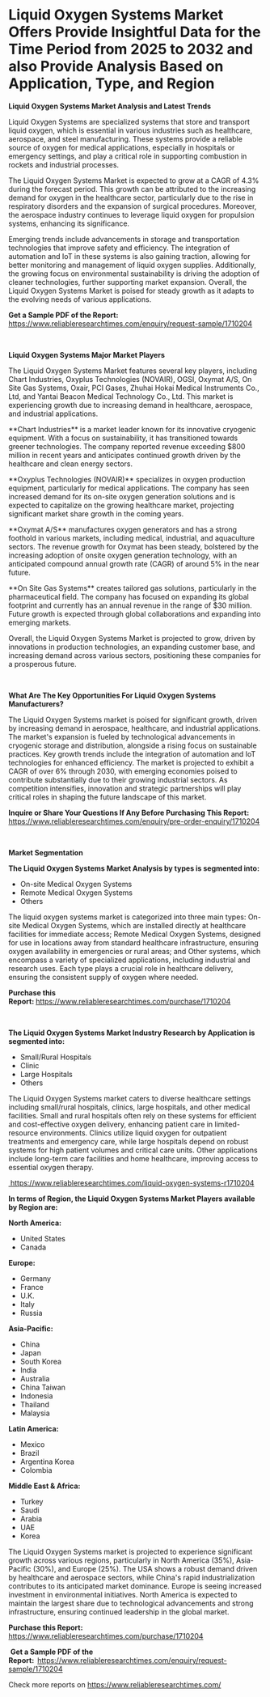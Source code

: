 <p><h1>Liquid Oxygen Systems Market Offers Provide Insightful Data for the Time Period from 2025 to 2032 and also Provide Analysis Based on Application, Type, and Region</h1></p><p><strong>Liquid Oxygen Systems Market Analysis and Latest Trends</strong></p>
<p><p>Liquid Oxygen Systems are specialized systems that store and transport liquid oxygen, which is essential in various industries such as healthcare, aerospace, and steel manufacturing. These systems provide a reliable source of oxygen for medical applications, especially in hospitals or emergency settings, and play a critical role in supporting combustion in rockets and industrial processes. </p><p>The Liquid Oxygen Systems Market is expected to grow at a CAGR of 4.3% during the forecast period. This growth can be attributed to the increasing demand for oxygen in the healthcare sector, particularly due to the rise in respiratory disorders and the expansion of surgical procedures. Moreover, the aerospace industry continues to leverage liquid oxygen for propulsion systems, enhancing its significance. </p><p>Emerging trends include advancements in storage and transportation technologies that improve safety and efficiency. The integration of automation and IoT in these systems is also gaining traction, allowing for better monitoring and management of liquid oxygen supplies. Additionally, the growing focus on environmental sustainability is driving the adoption of cleaner technologies, further supporting market expansion. Overall, the Liquid Oxygen Systems Market is poised for steady growth as it adapts to the evolving needs of various applications.</p></p>
<p><strong>Get a Sample PDF of the Report:&nbsp;</strong> <a href="https://www.reliableresearchtimes.com/enquiry/request-sample/1710204?utm_campaign=2205&utm_medium=2&utm_source=Github&utm_content=ia&utm_term=03032025&utm_id=liquid-oxygen-systems">https://www.reliableresearchtimes.com/enquiry/request-sample/1710204</a></p>
<p>&nbsp;</p>
<p><strong>Liquid Oxygen Systems Major Market Players</strong></p>
<p><p>The Liquid Oxygen Systems Market features several key players, including Chart Industries, Oxyplus Technologies (NOVAIR), OGSI, Oxymat A/S, On Site Gas Systems, Oxair, PCI Gases, Zhuhai Hokai Medical Instruments Co., Ltd, and Yantai Beacon Medical Technology Co., Ltd. This market is experiencing growth due to increasing demand in healthcare, aerospace, and industrial applications.</p><p>**Chart Industries** is a market leader known for its innovative cryogenic equipment. With a focus on sustainability, it has transitioned towards greener technologies. The company reported revenue exceeding $800 million in recent years and anticipates continued growth driven by the healthcare and clean energy sectors.</p><p>**Oxyplus Technologies (NOVAIR)** specializes in oxygen production equipment, particularly for medical applications. The company has seen increased demand for its on-site oxygen generation solutions and is expected to capitalize on the growing healthcare market, projecting significant market share growth in the coming years.</p><p>**Oxymat A/S** manufactures oxygen generators and has a strong foothold in various markets, including medical, industrial, and aquaculture sectors. The revenue growth for Oxymat has been steady, bolstered by the increasing adoption of onsite oxygen generation technology, with an anticipated compound annual growth rate (CAGR) of around 5% in the near future.</p><p>**On Site Gas Systems** creates tailored gas solutions, particularly in the pharmaceutical field. The company has focused on expanding its global footprint and currently has an annual revenue in the range of $30 million. Future growth is expected through global collaborations and expanding into emerging markets.</p><p>Overall, the Liquid Oxygen Systems Market is projected to grow, driven by innovations in production technologies, an expanding customer base, and increasing demand across various sectors, positioning these companies for a prosperous future.</p></p>
<p>&nbsp;</p>
<p><strong>What Are The Key Opportunities For Liquid Oxygen Systems Manufacturers?</strong></p>
<p><p>The Liquid Oxygen Systems market is poised for significant growth, driven by increasing demand in aerospace, healthcare, and industrial applications. The market's expansion is fueled by technological advancements in cryogenic storage and distribution, alongside a rising focus on sustainable practices. Key growth trends include the integration of automation and IoT technologies for enhanced efficiency. The market is projected to exhibit a CAGR of over 6% through 2030, with emerging economies poised to contribute substantially due to their growing industrial sectors. As competition intensifies, innovation and strategic partnerships will play critical roles in shaping the future landscape of this market.</p></p>
<p><strong>Inquire or Share Your Questions If Any Before Purchasing This Report:</strong> <a href="https://www.reliableresearchtimes.com/enquiry/pre-order-enquiry/1710204?utm_campaign=2205&utm_medium=2&utm_source=Github&utm_content=ia&utm_term=03032025&utm_id=liquid-oxygen-systems">https://www.reliableresearchtimes.com/enquiry/pre-order-enquiry/1710204</a></p>
<p>&nbsp;</p>
<p><strong>Market Segmentation</strong></p>
<p><strong>The Liquid Oxygen Systems Market Analysis by types is segmented into:</strong></p>
<p><ul><li>On-site Medical Oxygen Systems</li><li>Remote Medical Oxygen Systems</li><li>Others</li></ul></p>
<p><p>The liquid oxygen systems market is categorized into three main types: On-site Medical Oxygen Systems, which are installed directly at healthcare facilities for immediate access; Remote Medical Oxygen Systems, designed for use in locations away from standard healthcare infrastructure, ensuring oxygen availability in emergencies or rural areas; and Other systems, which encompass a variety of specialized applications, including industrial and research uses. Each type plays a crucial role in healthcare delivery, ensuring the consistent supply of oxygen where needed.</p></p>
<p><strong>Purchase this Report:&nbsp;</strong><a href="https://www.reliableresearchtimes.com/purchase/1710204?utm_campaign=2205&utm_medium=2&utm_source=Github&utm_content=ia&utm_term=03032025&utm_id=liquid-oxygen-systems">https://www.reliableresearchtimes.com/purchase/1710204</a></p>
<p>&nbsp;</p>
<p><strong>The Liquid Oxygen Systems Market Industry Research by Application is segmented into:</strong></p>
<p><ul><li>Small/Rural Hospitals</li><li>Clinic</li><li>Large Hospitals</li><li>Others</li></ul></p>
<p><p>The Liquid Oxygen Systems market caters to diverse healthcare settings including small/rural hospitals, clinics, large hospitals, and other medical facilities. Small and rural hospitals often rely on these systems for efficient and cost-effective oxygen delivery, enhancing patient care in limited-resource environments. Clinics utilize liquid oxygen for outpatient treatments and emergency care, while large hospitals depend on robust systems for high patient volumes and critical care units. Other applications include long-term care facilities and home healthcare, improving access to essential oxygen therapy.</p></p>
<p><a href="https://www.reliableresearchtimes.com/liquid-oxygen-systems-r1710204?utm_campaign=2205&utm_medium=2&utm_source=Github&utm_content=ia&utm_term=03032025&utm_id=liquid-oxygen-systems">&nbsp;https://www.reliableresearchtimes.com/liquid-oxygen-systems-r1710204</a></p>
<p><strong>In terms of Region, the Liquid Oxygen Systems Market Players available by Region are:</strong></p>
<p>
    <p> <strong> North America: </strong>
        <ul>
            <li>United States</li>
            <li>Canada</li>
        </ul>
        </p> 
    <p> <strong> Europe: </strong>
        <ul>
            <li>Germany</li>
            <li>France</li>
            <li>U.K.</li>
            <li>Italy</li>
            <li>Russia</li>
        </ul>
        </p> 
    <p> <strong> Asia-Pacific: </strong>
        <ul>
            <li>China</li>
            <li>Japan</li>
            <li>South Korea</li>
            <li>India</li>
            <li>Australia</li>
            <li>China Taiwan</li>
            <li>Indonesia</li>
            <li>Thailand</li>
            <li>Malaysia</li>
        </ul>
        </p> 
    <p> <strong> Latin America: </strong>
        <ul>
            <li>Mexico</li>
            <li>Brazil</li>
            <li>Argentina Korea</li>
            <li>Colombia</li>
        </ul>
        </p> 
    <p> <strong> Middle East & Africa: </strong>
        <ul>
            <li>Turkey</li>
            <li>Saudi</li>
            <li>Arabia</li>
            <li>UAE</li>
            <li>Korea</li>
        </ul>
    </p>
    </p>
<p><p>The Liquid Oxygen Systems market is projected to experience significant growth across various regions, particularly in North America (35%), Asia-Pacific (30%), and Europe (25%). The USA shows a robust demand driven by healthcare and aerospace sectors, while China's rapid industrialization contributes to its anticipated market dominance. Europe is seeing increased investment in environmental initiatives. North America is expected to maintain the largest share due to technological advancements and strong infrastructure, ensuring continued leadership in the global market.</p></p>
<p><strong>Purchase this Report: </strong><a href="https://www.reliableresearchtimes.com/purchase/1710204?utm_campaign=2205&utm_medium=2&utm_source=Github&utm_content=ia&utm_term=03032025&utm_id=liquid-oxygen-systems">https://www.reliableresearchtimes.com/purchase/1710204</a></p>
<p>&nbsp;<strong>Get a Sample PDF of the Report:&nbsp;&nbsp;</strong><a href="https://www.reliableresearchtimes.com/enquiry/request-sample/1710204?utm_campaign=2205&utm_medium=2&utm_source=Github&utm_content=ia&utm_term=03032025&utm_id=liquid-oxygen-systems">https://www.reliableresearchtimes.com/enquiry/request-sample/1710204</a></p>
<p><strong></strong></p>
<p>Check more reports on <a href="https://www.reliableresearchtimes.com/?utm_campaign=2205&utm_medium=2&utm_source=Github&utm_content=ia&utm_term=03032025&utm_id=liquid-oxygen-systems">https://www.reliableresearchtimes.com/</a></p>